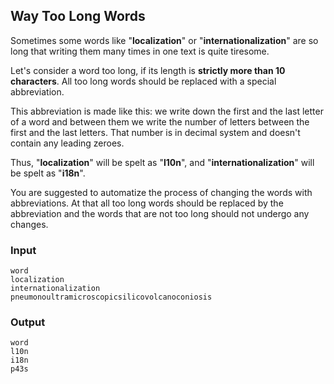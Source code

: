 ## Way Too Long Words

Sometimes some words like "**localization**" or "**internationalization**" are so long that writing them many times in one text is quite tiresome.

Let's consider a word too long, if its length is **strictly more than 10 characters**. All too long words should be replaced with a special abbreviation.

This abbreviation is made like this: we write down the first and the last letter of a word and between them we write the number of letters between the first and the last letters. That number is in decimal system and doesn't contain any leading zeroes.

Thus, "**localization**" will be spelt as "**l10n**", and "**internationalization**" will be spelt as "**i18n**".

You are suggested to automatize the process of changing the words with abbreviations. At that all too long words should be replaced by the abbreviation and the words that are not too long should not undergo any changes.

### Input
```
word
localization
internationalization
pneumonoultramicroscopicsilicovolcanoconiosis
```

### Output
```
word
l10n
i18n
p43s
```